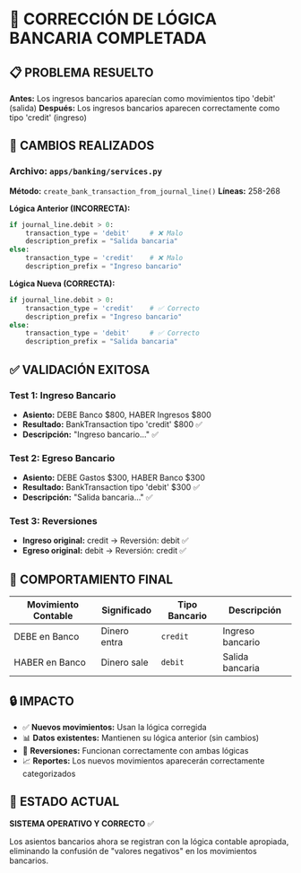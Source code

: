 # 🎉 CORRECCIÓN DE LÓGICA BANCARIA COMPLETADA

## 📋 **PROBLEMA RESUELTO**

**Antes:** Los ingresos bancarios aparecían como movimientos tipo 'debit' (salida)
**Después:** Los ingresos bancarios aparecen correctamente como tipo 'credit' (ingreso)

## 🔧 **CAMBIOS REALIZADOS**

### Archivo: `apps/banking/services.py`
**Método:** `create_bank_transaction_from_journal_line()`
**Líneas:** 258-268

**Lógica Anterior (INCORRECTA):**
```python
if journal_line.debit > 0:
    transaction_type = 'debit'     # ❌ Malo
    description_prefix = "Salida bancaria"
else:
    transaction_type = 'credit'    # ❌ Malo  
    description_prefix = "Ingreso bancario"
```

**Lógica Nueva (CORRECTA):**
```python
if journal_line.debit > 0:
    transaction_type = 'credit'    # ✅ Correcto
    description_prefix = "Ingreso bancario"
else:
    transaction_type = 'debit'     # ✅ Correcto
    description_prefix = "Salida bancaria"
```

## ✅ **VALIDACIÓN EXITOSA**

### Test 1: Ingreso Bancario
- **Asiento:** DEBE Banco $800, HABER Ingresos $800
- **Resultado:** BankTransaction tipo 'credit' $800 ✅
- **Descripción:** "Ingreso bancario..." ✅

### Test 2: Egreso Bancario  
- **Asiento:** DEBE Gastos $300, HABER Banco $300
- **Resultado:** BankTransaction tipo 'debit' $300 ✅
- **Descripción:** "Salida bancaria..." ✅

### Test 3: Reversiones
- **Ingreso original:** credit → Reversión: debit ✅
- **Egreso original:** debit → Reversión: credit ✅

## 🎯 **COMPORTAMIENTO FINAL**

| Movimiento Contable | Significado | Tipo Bancario | Descripción |
|-------------------|-------------|---------------|-------------|
| DEBE en Banco | Dinero entra | `credit` | Ingreso bancario |
| HABER en Banco | Dinero sale | `debit` | Salida bancaria |

## 🔒 **IMPACTO**

- ✅ **Nuevos movimientos:** Usan la lógica corregida
- 📊 **Datos existentes:** Mantienen su lógica anterior (sin cambios)
- 🔄 **Reversiones:** Funcionan correctamente con ambas lógicas
- 📈 **Reportes:** Los nuevos movimientos aparecerán correctamente categorizados

## 🚀 **ESTADO ACTUAL**

**SISTEMA OPERATIVO Y CORRECTO** ✅

Los asientos bancarios ahora se registran con la lógica contable apropiada, eliminando la confusión de "valores negativos" en los movimientos bancarios.